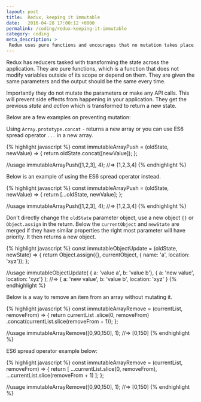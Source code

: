 ```yaml
---
layout: post
title:  Redux, keeping it immutable
date:   2016-04-28 17:00:12 +0000
permalink: /coding/redux-keeping-it-immutable
category: coding
meta_description: >
 Redux uses pure functions and encourages that no mutation takes place.
---
```


Redux has reducers tasked with transforming the state across the application.
They are pure functions, which is a function that does not modify variables outside of its scope
or depend on them. They are given the same parameters and the output should be the same every time.

Importantly they do not mutate the parameters or make any API calls.
This will prevent side effects from happening in your application.
They get the previous _state_ and _action_ which is transformed to return a new state.

Below are a few examples on preventing mutation:

Using `Array.prototype.concat` - returns a new array or you can use ES6 spread operator `...` in a new array.

{% highlight javascript %}
const immutableArrayPush = (oldState, newValue) => {
	return oldState.concat([newValue]);
};

//usage
immutableArrayPush([1,2,3], 4); //=> [1,2,3,4]
{% endhighlight %}

Below is an example of using the ES6 spread operator instead.

{% highlight javascript %}
const immutableArrayPush = (oldState, newValue) => {
	return [...oldState, newValue];
};

//usage
immutableArrayPush([1,2,3], 4); //=> [1,2,3,4]
{% endhighlight %}

Don't directly change the `oldState` parameter object, use a new object `{}` or `Object.assign` in the return.
Below the `currentObject` and `newState` are merged if they have similar properties the right most parameter
will have priority. It then returns a new object.

{% highlight javascript %}
const immutableObjectUpdate = (oldState, newState) => {
	return Object.assign({}, currentObject, { name: 'a', location: 'xyz'});
};

//usage
immutableObjectUpdate(
	{ a: 'value a', b: 'value b'}, 
	{ a: 'new value', location: 'xyz'}
	); //=> { a: 'new value', b: 'value b', location: 'xyz' }
{% endhighlight %}

Below is a way to remove an item from an array without mutating it.

{% highlight javascript %}
const immutableArrayRemove = (currentList, removeFrom) => {
	return currentList
					.slice(0, removeFrom)
					.concat(currentList.slice(removeFrom + 1));
};

//usage
immutableArrayRemove([0,90,150], 1); //=> [0,150]
{% endhighlight %}

ES6 spread operator example below:

{% highlight javascript %}
const immutableArrayRemove = (currentList, removeFrom) => {
	return [
		...currentList.slice(0, removeFrom),
		...currentList.slice(removeFrom + 1)
	];
};

//usage
immutableArrayRemove([0,90,150], 1); //=> [0,150]
{% endhighlight %}